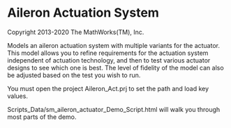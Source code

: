 # **Aileron Actuation System**
Copyright 2013-2020 The MathWorks(TM), Inc.

Models an aileron actuation system with multiple variants for the actuator. 
This model allows you to refine requirements for the actuation system
independent of actuation technology, and then to test various actuator
designs to see which one is best.  The level of fidelity of the model can
also be adjusted based on the test you wish to run.

You must open the project Aileron_Act.prj to set the path and load key values.

Scripts_Data/sm_aileron_actuator_Demo_Script.html will walk you
through most parts of the demo.

